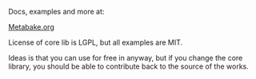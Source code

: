 
Docs, examples and more at:

[Metabake.org](http://www.metabake.org)

License of core lib is LGPL, but all examples are MIT.

Ideas is that you can use for free in anyway, but if you change the core library, you should be able to contribute back to the source of the works.